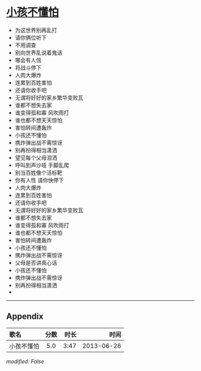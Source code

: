# [小孩不懂怕](https://music.163.com/song?id=26608803)

* 为这世界别再乱打
* 请你俩位听下
* 不用调查
* 别向世界乱说着鬼话
* 哪会有人信
* 将战斗停下
* 人肉大爆炸
* 连累到百姓害怕
* 还请你收手吧
* 无谓将好好的家乡繁华变败瓦
* 谁都不想失去家
* 谁变得孤和寡 风吹雨打
* 谁也都不想天天惊怕
* 害怕转间遭轰炸
* 小孩还不懂怕
* 携炸弹出战不需惊讶
* 别再扮得相当潇洒
* 望见每个父母泪洒
* 呼叫到声沙哑 手脚乱爬
* 别当百姓像个活标靶
* 你有人性 请你快停下
* 人肉大爆炸
* 连累到百姓害怕
* 还请你收手吧
* 无谓将好好的家乡繁华变败瓦
* 谁都不想失去家
* 谁变得孤和寡 风吹雨打
* 谁也都不想天天惊怕
* 害怕转间遭轰炸
* 小孩还不懂怕
* 携炸弹出战不需惊讶
* 父母是否讲真心话
* 小孩还不懂怕
* 携炸弹出战不需惊讶
* 别再扮得相当潇洒
* 


---

## Appendix

|歌名|分数|时长|时间|
|:---|:---:|---:|---:|
|小孩不懂怕|5.0|3:47|2013-06-26

*modified: False*